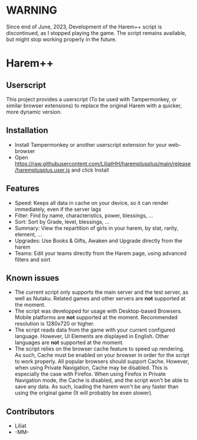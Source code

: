 # WARNING

Since end of June, 2023, Development of the Harem++ script is discontinued, as I stopped playing the game. The script remains available, but might stop working properly in the future.

# Harem++

## Userscript

This project provides a userscript (To be used with Tampermonkey, or similar browser extensions) to replace the original Harem with a quicker, more dynamic version.

## Installation

- Install Tampermonkey or another userscript extension for your web-browser
- Open https://raw.githubusercontent.com/LiliatHH/haremplusplus/main/release/haremplusplus.user.js and click Install

## Features

- Speed: Keeps all data in cache on your device, so it can render immediately, even if the server lags
- Filter: Find by name, characteristics, power, blessings, ...
- Sort: Sort by Grade, level, blessings, ...
- Summary: View the repartition of girls in your harem, by stat, rarity, element, ...
- Upgrades: Use Books & Gifts, Awaken and Upgrade directly from the harem
- Teams: Edit your teams directly from the Harem page, using advanced filters and sort

## Known issues

- The current script only supports the main server and the test server, as well as Nutaku. Related games and other servers are **not** supported at the moment.
- The script was developped for usage with Desktop-based Browsers. Mobile platforms are **not** supported at the moment. Recommended resolution is 1280x720 or higher.
- The script reads data from the game with your current configured language. However, UI Elements are displayed in English. Other languages are **not** supported at the moment.
- The script relies on the browser cache feature to speed up rendering. As such, Cache must be enabled on your browser in order for the script to work properly. All popular browsers should support Cache. However, when using Private Navigation, Cache may be disabled. This is especially the case with Firefox. When using Firefox in Private Navigation mode, the Cache is disabled, and the script won't be able to save any data. As such, loading the harem won't be any faster than using the original game (It will probably be even slower).

## Contributors

- Liliat
- -MM-
